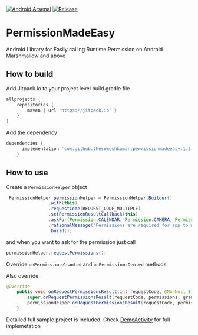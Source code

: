 [![Android Arsenal](https://img.shields.io/badge/Android%20Arsenal-PermissionMadeEasy-blue.svg?style=flat)](https://android-arsenal.com/details/1/7335)
[![Release](https://jitpack.io/v//TheSomeshKumar/PermissionMadeEasy.svg)](https://jitpack.io/#TheSomeshKumar/PermissionMadeEasy)

PermissionMadeEasy
=======

Android Library for Easily calling Runtime Permission on Android Marshmallow and above

## How to build

Add Jitpack.io to your project level build.gradle file 
```gradle
allprojects {
    repositories {
        maven { url 'https://jitpack.io' }
    }
}
```
  
Add the dependency
```gradle
dependencies {
	  implementation 'com.github.thesomeshkumar:permissionmadeeasy:1.2'
	}
```
  
## How to use
  
Create a `PermissionHelper` object
  
```java
 PermissionHelper permissionHelper = PermissionHelper.Builder()
                .with(this)
                .requestCode(REQUEST_CODE_MULTIPLE)
                .setPermissionResultCallback(this)
                .askFor(Permission.CALENDAR, Permission.CAMERA, Permission.CONTACTS)
                .rationalMessage("Permissions are required for app to work properly") //Optional
                .build();
 ```
 and when you want to ask for the permission just call
 ```java
permissionHelper.requestPermissions();
 ```
 
Override `onPermissionsGranted` and `onPermissionsDenied` methods

Also override 

```java
@Override
    public void onRequestPermissionsResult(int requestCode, @NonNull String[] permissions, @NonNull int[] grantResults) {
        super.onRequestPermissionsResult(requestCode, permissions, grantResults);
        permissionHelper.onRequestPermissionsResult(requestCode, permissions, grantResults);
    }
```  

Detailed full sample project is included. Check [DemoActivity](https://github.com/thesomeshkumar/PermissionMadeEasy/blob/master/app/src/main/java/com/somesh/pemissionmadeeasy/DemoActivity.java) for full implemetation 

